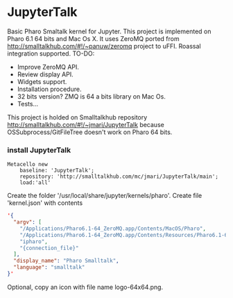 # JupyterTalk
Basic Pharo Smaltalk kernel for Jupyter. This project is implemented on Pharo 6.1 64 bits and Mac Os X. 
It uses ZeroMQ ported from http://smalltalkhub.com/#!/~panuw/zeromq project to uFFI.
Roassal integration supported.
TO-DO:
- Improve ZeroMQ API.
- Review display API.
- Widgets support.
- Installation procedure.
- 32 bits version? ZMQ is 64 a bits library on Mac Os.
- Tests...

This project is holded on Smalltalkhub repository http://smalltalkhub.com/#!/~jmari/JupyterTalk because OSSubprocess/GitFileTree doesn't work on Pharo 64 bits.

### install JupyterTalk
```Smalltalk
Metacello new 
	baseline: 'JupyterTalk';
	repository: 'http://smalltalkhub.com/mc/jmari/JupyterTalk/main';
	load:'all'
```
Create the folder	'/usr/local/share/jupyter/kernels/pharo'. Create file	'kernel.json' with contents
```JSON
'{
  "argv": [
    "/Applications/Pharo6.1-64_ZeroMQ.app/Contents/MacOS/Pharo",
    "/Applications/Pharo6.1-64_ZeroMQ.app/Contents/Resources/Pharo6.1-64.image",
    "ipharo",
    "{connection_file}"
  ],
  "display_name": "Pharo Smalltalk",
  "language": "smalltalk"
}'
```
Optional, copy an icon with file name logo-64x64.png.
